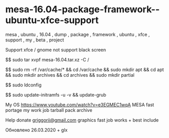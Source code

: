 # mesa-16.04-package-framework--ubuntu-xfce-support
mesa , ubuntu , 16.04 , dump , package , framework , ubuntu , xfce , support , my , beta , project

Support xfce  / gnome not support black screen

$$ sudo tar xvpf mesa-16.04.tar.xz -C /

$$ sudo rm -rf /var/cache/* && cd /var/cache && sudo mkdir apt && cd apt && sudo mkdir archives && cd archives && sudo mkdir partial

$$ sudo ldconfig

$$ sudo update-initramfs -u -v && update-grub

My OS https://www.youtube.com/watch?v=e3EGMEC1wqA MESA fast portage my work job tarball pack archive

Help donate griggorii@gmail.com graphics fast job works + best include

Обновлено 26.03.2020 + glx


